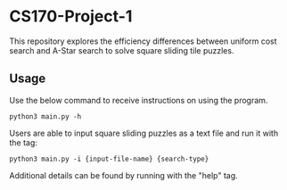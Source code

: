 # CS170-Project-1
This repository explores the efficiency differences between uniform cost search and A-Star search to solve square sliding tile puzzles.

## Usage
Use the below command to receive instructions on using the program.  
```console
python3 main.py -h
```
Users are able to input square sliding puzzles as a text file and run it with the tag: 
```console
python3 main.py -i {input-file-name} {search-type}
```
Additional details can be found by running with the "help" tag.

